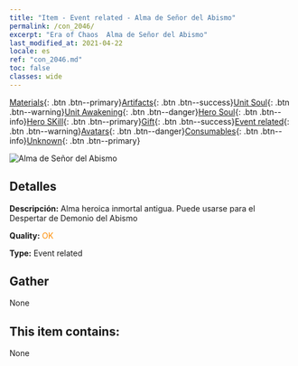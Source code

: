 ```yaml
---
title: "Item - Event related - Alma de Señor del Abismo"
permalink: /con_2046/
excerpt: "Era of Chaos  Alma de Señor del Abismo"
last_modified_at: 2021-04-22
locale: es
ref: "con_2046.md"
toc: false
classes: wide
---
```

 [Materials](/ItemsES/){: .btn .btn--primary}[Artifacts](/ItemsES/Artifacts/){: .btn .btn--success}[Unit Soul](/ItemsES/UnitSoul/){: .btn .btn--warning}[Unit Awakening](/ItemsES/UnitAwakening/){: .btn .btn--danger}[Hero Soul](/ItemsES/HeroSoul/){: .btn .btn--info}[Hero SKill](/ItemsES/HeroSkill/){: .btn .btn--primary}[Gift](/ItemsES/Gift/){: .btn .btn--success}[Event related](/ItemsES/Events/){: .btn .btn--warning}[Avatars](/ItemsES/Avatars/){: .btn .btn--danger}[Consumables](/ItemsES/Consumables/){: .btn .btn--info}[Unknown](/ItemsES/Unknown/){: .btn .btn--primary}

 ![Alma de Señor del Abismo](/images/t/juexing_505.png)

## Detalles
 **Descripción:** Alma heroica inmortal antigua. Puede usarse para el Despertar de Demonio del Abismo

 **Quality:** <span style="color: #FF8C00">OK</span>

 **Type:** Event related

## Gather

  None

## This item contains:

  None

